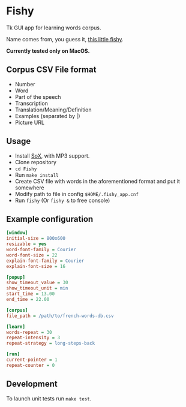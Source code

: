 # Fishy

Tk GUI app for learning words corpus.

Name comes from, you guess it, [this little fishy](https://en.wikipedia.org/wiki/List_of_races_and_species_in_The_Hitchhiker%27s_Guide_to_the_Galaxy#Babel_fish).

**Currently tested only on MacOS.**


## Corpus CSV File format

- Number
- Word
- Part of the speech
- Transcription
- Translation/Meaning/Definition
- Examples (separated by |)
- Picture URL


## Usage

* Install [SoX](http://sox.sourceforge.net), with MP3 support.
* Clone repository
* `cd Fishy`
* Run `make install`
* Create CSV file with words in the aforementioned format and put it somewhere
* Modify path to file in config `$HOME/.fishy_app.cnf`
* Run `fishy` (Or `fishy &` to free console)


## Example configuration
```ini
[window]
initial-size = 800x600
resizable = yes
word-font-family = Courier
word-font-size = 22
explain-font-family = Courier
explain-font-size = 16

[popup]
show_timeout_value = 30
show_timeout_unit = min
start_time = 13.00
end_time = 22.00

[corpus]
file_path = /path/to/french-words-db.csv

[learn]
words-repeat = 30
repeat-intensity = 3
repeat-strategy = long-steps-back

[run]
current-pointer = 1
repeat-counter = 0
```


## Development

To launch unit tests run `make test`.
